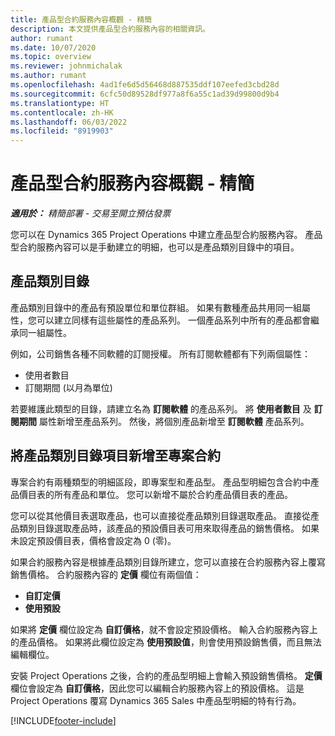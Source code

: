 ```yaml
---
title: 產品型合約服務內容概觀 - 精簡
description: 本文提供產品型合約服務內容的相關資訊。
author: rumant
ms.date: 10/07/2020
ms.topic: overview
ms.reviewer: johnmichalak
ms.author: rumant
ms.openlocfilehash: 4ad1fe6d5d56468d887535ddf107eefed3cbd28d
ms.sourcegitcommit: 6cfc50d89528df977a8f6a55c1ad39d99800d9b4
ms.translationtype: HT
ms.contentlocale: zh-HK
ms.lasthandoff: 06/03/2022
ms.locfileid: "8919903"
---
```

# <a name="product-based-contract-lines-overview---lite"></a>產品型合約服務內容概觀 - 精簡

_**適用於：** 精簡部署 - 交易至開立預估發票_

您可以在 Dynamics 365 Project Operations 中建立產品型合約服務內容。 產品型合約服務內容可以是手動建立的明細，也可以是產品類別目錄中的項目。

## <a name="product-catalog"></a>產品類別目錄

產品類別目錄中的產品有預設單位和單位群組。 如果有數種產品共用同一組屬性，您可以建立同樣有這些屬性的產品系列。 一個產品系列中所有的產品都會繼承同一組屬性。

例如，公司銷售各種不同軟體的訂閱授權。 所有訂閱軟體都有下列兩個屬性：

- 使用者數目
- 訂閱期間 (以月為單位)

若要維護此類型的目錄，請建立名為 **訂閱軟體** 的產品系列。 將 **使用者數目** 及 **訂閱期間** 屬性新增至產品系列。 然後，將個別產品新增至 **訂閱軟體** 產品系列。

## <a name="add-product-catalog-items-to-a-project-contract"></a>將產品類別目錄項目新增至專案合約

專案合約有兩種類型的明細區段，即專案型和產品型。 產品型明細包含合約中產品價目表的所有產品和單位。 您可以新增不屬於合約產品價目表的產品。

您可以從其他價目表選取產品，也可以直接從產品類別目錄選取產品。 直接從產品類別目錄選取產品時，該產品的預設價目表可用來取得產品的銷售價格。 如果未設定預設價目表，價格會設定為 0 (零)。

如果合約服務內容是根據產品類別目錄所建立，您可以直接在合約服務內容上覆寫銷售價格。 合約服務內容的 **定價** 欄位有兩個值：

- **自訂定價**
- **使用預設**

如果將 **定價** 欄位設定為 **自訂價格**，就不會設定預設價格。 輸入合約服務內容上的產品價格。 如果將此欄位設定為 **使用預設值**，則會使用預設銷售價，而且無法編輯欄位。

安裝 Project Operations 之後，合約的產品型明細上會輸入預設銷售價格。 **定價** 欄位會設定為 **自訂價格**，因此您可以編輯合約服務內容上的預設價格。 這是 Project Operations 覆寫 Dynamics 365 Sales 中產品型明細的特有行為。


[!INCLUDE[footer-include](../../includes/footer-banner.md)]